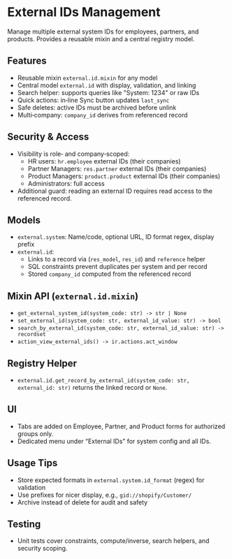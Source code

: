 # External IDs Management

Manage multiple external system IDs for employees, partners, and products. Provides a reusable mixin and a central
registry model.

## Features

- Reusable mixin `external.id.mixin` for any model
- Central model `external.id` with display, validation, and linking
- Search helper: supports queries like "System: 1234" or raw IDs
- Quick actions: in‑line Sync button updates `last_sync`
- Safe deletes: active IDs must be archived before unlink
- Multi‑company: `company_id` derives from referenced record

## Security & Access

- Visibility is role‑ and company‑scoped:
    - HR users: `hr.employee` external IDs (their companies)
    - Partner Managers: `res.partner` external IDs (their companies)
    - Product Managers: `product.product` external IDs (their companies)
    - Administrators: full access
- Additional guard: reading an external ID requires read access to the referenced record.

## Models

- `external.system`: Name/code, optional URL, ID format regex, display prefix
- `external.id`:
    - Links to a record via (`res_model`, `res_id`) and `reference` helper
    - SQL constraints prevent duplicates per system and per record
    - Stored `company_id` computed from the referenced record

## Mixin API (`external.id.mixin`)

- `get_external_system_id(system_code: str) -> str | None`
- `set_external_id(system_code: str, external_id_value: str) -> bool`
- `search_by_external_id(system_code: str, external_id_value: str) -> recordset`
- `action_view_external_ids() -> ir.actions.act_window`

## Registry Helper

- `external.id.get_record_by_external_id(system_code: str, external_id: str)` returns the linked record or `None`.

## UI

- Tabs are added on Employee, Partner, and Product forms for authorized groups only.
- Dedicated menu under “External IDs” for system config and all IDs.

## Usage Tips

- Store expected formats in `external.system.id_format` (regex) for validation
- Use prefixes for nicer display, e.g., `gid://shopify/Customer/`
- Archive instead of delete for audit and safety

## Testing

- Unit tests cover constraints, compute/inverse, search helpers, and security scoping.
